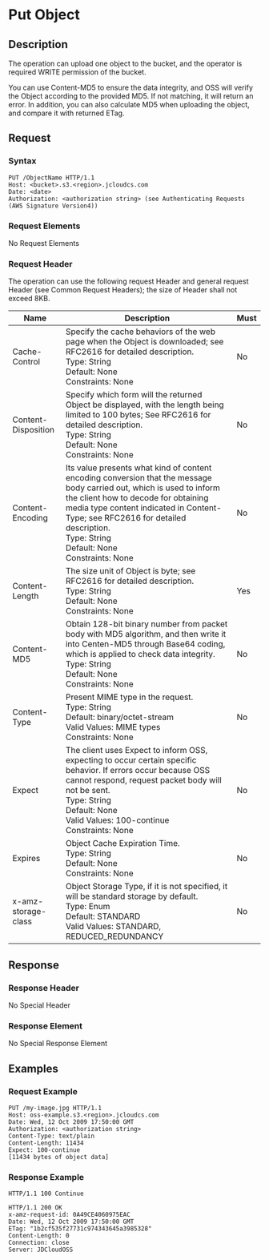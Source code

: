 # Put Object

## Description
The operation can upload one object to the bucket, and the operator is required WRITE permission of the bucket.

You can use Content-MD5 to ensure the data integrity, and OSS will verify the Object according to the provided MD5. If not matching, it will return an error. In addition, you can also calculate MD5 when uploading the object, and compare it with returned ETag.

## Request
### Syntax
```
PUT /ObjectName HTTP/1.1
Host: <bucket>.s3.<region>.jcloudcs.com
Date: <date>
Authorization: <authorization string> (see Authenticating Requests (AWS Signature Version4))
```

### Request Elements
No Request Elements

### Request Header
The operation can use the following request Header and general request Header (see Common Request Headers); the size of Header shall not exceed 8KB.

Name|Description|Must
---|---|---
Cache-Control|Specify the cache behaviors of the web page when the Object is downloaded; see RFC2616 for detailed description.<br>Type: String<br>Default: None<br>Constraints: None|No
Content-Disposition|Specify which form will the returned Object be displayed, with the length being limited to 100 bytes; See RFC2616 for detailed description.<br>Type: String<br>Default: None<br>Constraints: None|No
Content-Encoding|Its value presents what kind of content encoding conversion that the message body carried out, which is used to inform the client how to decode for obtaining media type content indicated in Content-Type; see RFC2616 for detailed description.<br>Type: String<br>Default: None<br>Constraints: None|No
Content-Length|The size unit of Object is byte; see RFC2616 for detailed description.<br>Type: String<br>Default: None<br>Constraints: None|Yes
Content-MD5|Obtain 128-bit binary number from packet body with MD5 algorithm, and then write it into Centen-MD5 through Base64 coding, which is applied to check data integrity. <br>Type: String<br>Default: None<br>Constraints: None|No
Content-Type|Present MIME type in the request. <br>Type: String<br>Default: binary/octet-stream<br>Valid Values: MIME types<br>Constraints: None|No
Expect|The client uses Expect to inform OSS, expecting to occur certain specific behavior. If errors occur because OSS cannot respond, request packet body will not be sent. <br>Type: String<br>Default: None<br>Valid Values: 100-continue<br>Constraints: None|No
Expires|Object Cache Expiration Time. <br>Type: String<br>Default: None<br>Constraints: None|No
x-amz-storage-class| Object Storage Type, if it is not specified, it will be standard storage by default. <br>Type: Enum<br>Default: STANDARD<br>Valid Values: STANDARD, REDUCED_REDUNDANCY|No

## Response
### Response Header
No Special Header

### Response Element
No Special Response Element

## Examples
### Request Example
```
PUT /my-image.jpg HTTP/1.1
Host: oss-example.s3.<region>.jcloudcs.com 
Date: Wed, 12 Oct 2009 17:50:00 GMT
Authorization: <authorization string>
Content-Type: text/plain
Content-Length: 11434
Expect: 100-continue
[11434 bytes of object data]
```
### Response Example
```
HTTP/1.1 100 Continue

HTTP/1.1 200 OK
x-amz-request-id: 0A49CE4060975EAC
Date: Wed, 12 Oct 2009 17:50:00 GMT
ETag: "1b2cf535f27731c974343645a3985328"
Content-Length: 0
Connection: close
Server: JDCloudOSS
```
